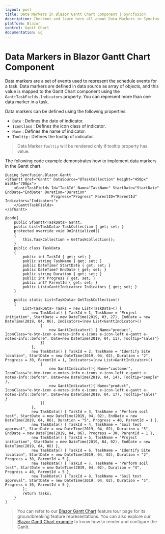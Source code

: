 ```yaml
---
layout: post
title: Data Markers in Blazor Gantt Chart Component | Syncfusion
description: Checkout and learn here all about Data Markers in Syncfusion Blazor Gantt Chart component and much more.
platform: Blazor
control: Gantt Chart
documentation: ug
---
```


# Data Markers in Blazor Gantt Chart Component

Data markers are a set of events used to represent the schedule events for a task. Data markers are defined in data source as array of objects, and this value is mapped to the Gantt Chart component using the `GanttTaskFields.Indicators` property. You can represent more than one data marker in a task.

Data markers can be defined using the following properties:

* `Date` : Defines the date of indicator.
* `IconClass` : Defines the icon class of indicator.
* `Name` : Defines the name of indicator.
* `Tooltip` : Defines the tooltip of indicator.

> Data Marker `Tooltip` will be rendered only if tooltip property has value.

The following code example demonstrates how to implement data markers in the Gantt chart.

```cshtml
@using Syncfusion.Blazor.Gantt
<SfGantt @ref="Gantt" DataSource="@TaskCollection" Height="450px" Width="700px">
    <GanttTaskFields Id="TaskId" Name="TaskName" StartDate="StartDate" EndDate="EndDate" Duration="Duration"
                     Progress="Progress" ParentID="ParentId" Indicators="Indicators">
    </GanttTaskFields>
</SfGantt>

@code{
    public SfGantt<TaskData> Gantt;
    public List<TaskData> TaskCollection { get; set; }
    protected override void OnInitialized()
    {
        this.TaskCollection = GetTaskCollection();
    }
    public class TaskData
    {
        public int TaskId { get; set; }
        public string TaskName { get; set; }
        public DateTime? StartDate { get; set; }
        public DateTime? EndDate { get; set; }
        public string Duration { get; set; }
        public int Progress { get; set; }
        public int? ParentId { get; set; }
        public List<GanttIndicator> Indicators { get; set; }
    }
   
    public static List<TaskData> GetTaskCollection()
    {
        List<TaskData> Tasks = new List<TaskData>() {
            new TaskData() { TaskId = 1, TaskName = "Project initiation", StartDate = new DateTime(2019, 03, 27), EndDate = new DateTime(2019, 04, 06), Indicators=(new List<GanttIndicator>()
                {
                    new GanttIndicator() { Name="product", IconClass="e-btn-icon e-notes-info e-icons e-icon-left e-gantt e-notes-info::before", Date=new DateTime(2019, 04, 11), Tooltip="sales"}
                })
            },
            new TaskData() { TaskId = 2, TaskName = "Identify Site location", StartDate = new DateTime(2019, 04, 02), Duration = "2", Progress = 30, ParentId = 1, Indicators=(new List<GanttIndicator>()
                {
                    new GanttIndicator(){ Name="customer", IconClass="e-btn-icon e-notes-info e-icons e-icon-left e-gantt e-notes-info::before", Date=new DateTime(2019, 04, 14), Tooltip="people" },
                    new GanttIndicator(){ Name="product", IconClass="e-btn-icon e-notes-info e-icons e-icon-left e-gantt e-notes-info::before", Date=new DateTime(2019, 04, 17), Tooltip="sales" }
                })
            },
            new TaskData() { TaskId = 3, TaskName = "Perform soil test", StartDate = new DateTime(2019, 04, 02), EndDate = new DateTime(2019, 04, 06), Duration = "5", Progress = 40, ParentId = 1 },
            new TaskData() { TaskId = 4, TaskName = "Soil test approval", StartDate = new DateTime(2019, 04, 02), Duration = "5", EndDate = new DateTime(2019, 04, 06), Progress = 30, ParentId = 1 },
            new TaskData() { TaskId = 5, TaskName = "Project initiation", StartDate = new DateTime(2019, 04, 02), EndDate = new DateTime(2019, 04, 08) },
            new TaskData() { TaskId = 6, TaskName = "Identify Site location", StartDate = new DateTime(2019, 04, 02), Duration = "2", Progress = 30, ParentId = 5 },
            new TaskData() { TaskId = 7, TaskName = "Perform soil test", StartDate = new DateTime(2019, 04, 02), Duration = "4", Progress = 40, ParentId = 5 },
            new TaskData() { TaskId = 8, TaskName = "Soil test approval", StartDate = new DateTime(2019, 04, 02), Duration = "5", Progress = 30, ParentId = 5 },
        };
        return Tasks;
    }
}
```

> You can refer to our [Blazor Gantt Chart](https://www.syncfusion.com/blazor-components/blazor-gantt-chart) feature tour page for its groundbreaking feature representations. You can also explore our [Blazor Gantt Chart example](https://blazor.syncfusion.com/demos/gantt-chart/default-functionalities?theme=bootstrap4) to know how to render and configure the Gantt.